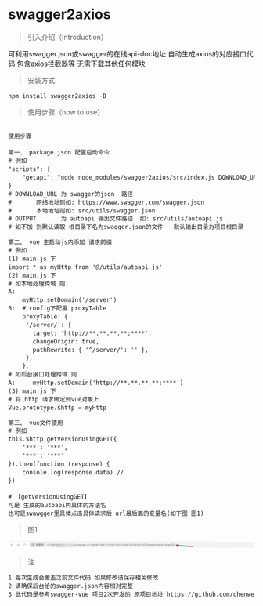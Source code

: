 # swagger2axios

> 引入介绍（Introduction）

可利用swagger.json或swagger的在线api-doc地址 自动生成axios的对应接口代码 包含axios拦截器等 无需下载其他任何模块

> 安装方式

```javascript
npm install swagger2axios -D
```
> 使用步骤（how to use）

```html

使用步骤

第一、 package.json 配置启动命令
# 例如
"scripts": {
    "getapi": "node node_modules/swagger2axios/src/index.js DOWNLOAD_URL=http://**.**.**.**:****/**/**** OUTPUT=src/utils/autoapi.js"
}
# DOWNLOAD_URL 为 swagger的json  路径  
#       网络地址则如: https://www.swagger.com/swagger.json
#       本地地址则如: src/utils/swagger.json
# OUTPUT       为 autoapi 输出文件路径  如: src/utils/autoapi.js
# 如不加 则默认读取 根目录下名为swagger.json的文件   默认输出目录为项目根目录

```
```html
第二、 vue 主启动js内添加 请求前缀
# 例如
(1) main.js 下
import * as myHttp from '@/utils/autoapi.js'
(2) main.js 下
# 如本地处理跨域 则:
A:
    myHttp.setDomain('/server')
B:  # config下配置 proxyTable
    proxyTable: {
     '/server/': {
       target: 'http://**.**.**.**:****',
       changeOrigin: true,
       pathRewrite: { '^/server/': '' },
     },
    },
# 如后台接口处理跨域 则
A:     myHttp.setDomain('http://**.**.**.**:****')
(3) main.js 下
# 将 http 请求绑定到vue对象上
Vue.prototype.$http = myHttp

```
```html
第三、 vue文件使用
# 例如 
this.$http.getVersionUsingGET({
    '***': '***',
    '***': '***'
}).then(function (response) {
    console.log(response.data) //
})

# 【getVersionUsingGET】
可是 生成的autoapi内具体的方法名
也可是swawgger里具体点击具体请求后 url最后面的变量名(如下图 图1)
```
> 图1

![Image text](https://raw.githubusercontent.com/gaoqiang1112/swagger2axios/master/src/lib/img/ex1.png)

> 注
```html
1 每次生成会覆盖之前文件代码 如果修改请保存相关修改
2 请确保后台给的swagger.json内容相对完整
3 此代码是参考swagger-vue 项目2次开发的 原项目地址 https://github.com/chenweiqun/swagger-vue 尊重原创 感谢
```

